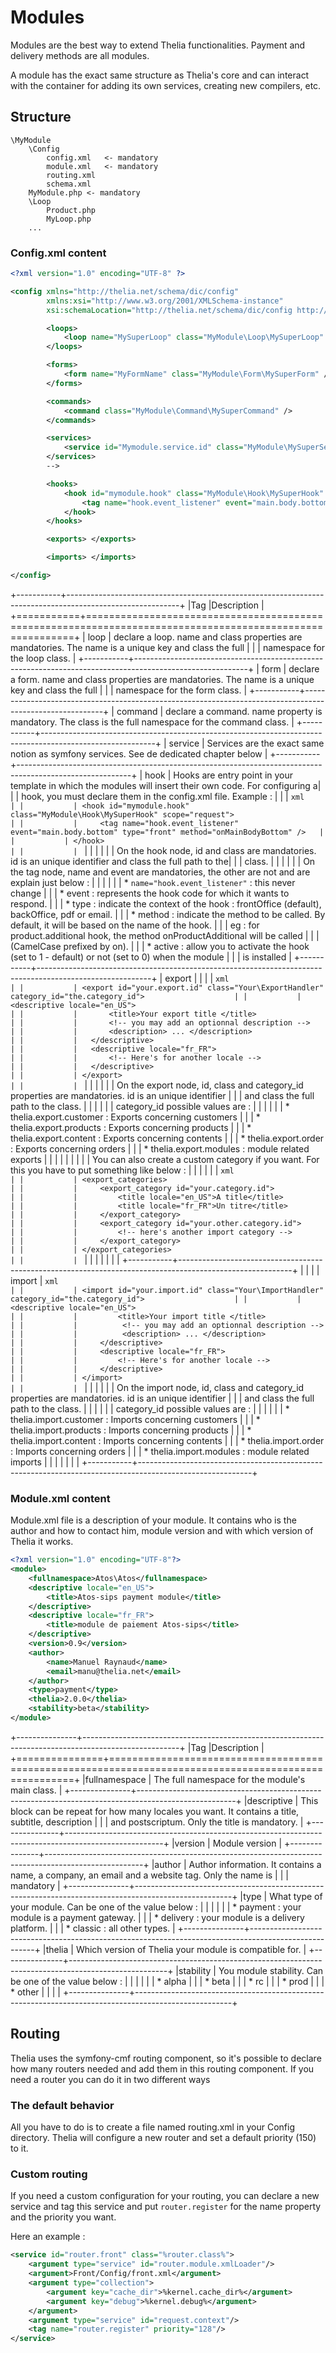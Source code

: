 # Modules

Modules are the best way to extend Thelia functionalities. Payment and delivery methods are all modules.

A module has the exact same structure as Thelia's core and can interact with the container for adding its own services,
creating new compilers, etc.

## Structure

```
\MyModule
    \Config
        config.xml   <- mandatory
        module.xml   <- mandatory
        routing.xml
        schema.xml
    MyModule.php <- mandatory
    \Loop
        Product.php
        MyLoop.php
    ...
```

### Config.xml content

```xml
<?xml version="1.0" encoding="UTF-8" ?>

<config xmlns="http://thelia.net/schema/dic/config"
        xmlns:xsi="http://www.w3.org/2001/XMLSchema-instance"
        xsi:schemaLocation="http://thelia.net/schema/dic/config http://thelia.net/schema/dic/config/thelia-1.0.xsd">

        <loops>
            <loop name="MySuperLoop" class="MyModule\Loop\MySuperLoop" />
        </loops>

        <forms>
            <form name="MyFormName" class="MyModule\Form\MySuperForm" />
        </forms>

        <commands>
            <command class="MyModule\Command\MySuperCommand" />
        </commands>

        <services>
            <service id="Mymodule.service.id" class="MyModule\MySuperService"/>
        </services>
        -->

        <hooks>
            <hook id="mymodule.hook" class="MyModule\Hook\MySuperHook" scope="request">
                <tag name="hook.event_listener" event="main.body.bottom" type="front|back|pdf|email" method="onMainBodyBottom" />
            </hook>
        </hooks>

        <exports> </exports>

        <imports> </imports>

</config>
```

+-----------+----------------------------------------------------------------------------------------------------------+
|Tag        |Description                                                                                               |
+===========+==========================================================================================================+
|   loop    | declare a loop. name and class properties are mandatories. The name is a unique key and class the full   |
|           | namespace for the loop class.                                                                            |
+-----------+----------------------------------------------------------------------------------------------------------+
|   form    | declare a form. name and class properties are mandatories. The name is a unique key and class the full   |
|           | namespace for the form class.                                                                            |
+-----------+----------------------------------------------------------------------------------------------------------+
|   command | declare a command. name property is mandatory. The class is the full namespace for the command class.    |
+-----------+----------------------------------------------------------------------------------------------------------+
|   service | Services are the exact same notion as symfony services. See de dedicated chapter below                   |
+-----------+----------------------------------------------------------------------------------------------------------+
|   hook    | Hooks are entry point in your template in which the modules will insert their own code. For configuring a|
|           | hook, you must declare them in the config.xml file. Example :                                            |
|           | ```xml                                                                                                   |
|           | <hook id="mymodule.hook" class="MyModule\Hook\MySuperHook" scope="request">                              |
|           |     <tag name="hook.event_listener" event="main.body.bottom" type="front" method="onMainBodyBottom" />   |
|           | </hook>                                                                                                  |
|           | ```                                                                                                      |
|           |                                                                                                          |
|           | On the hook node, id and class are mandatories. id is an unique identifier and class the full path to the|
|           | class.                                                                                                   |
|           |                                                                                                          |
|           | On the tag node, name and event are mandatories, the other are not and are explain just below :          |
|           |                                                                                                          |
|           | * ```name="hook.event_listener"``` : this never change                                                   |
|           | * event : represents the hook code for which it wants to respond.                                        |
|           | * type : indicate the context of the hook : frontOffice (default), backOffice, pdf or email.             |
|           | * method : indicate the method to be called. By default, it will be based on the name of the hook.       |
|           |   eg : for product.additional hook, the method onProductAdditional will be called                        |
|           |   (CamelCase prefixed by on).                                                                            |
|           | * active : allow you to activate the hook (set to 1 - default) or not (set to 0) when the module         |
|           |   is installed                                                                                           |
+-----------+----------------------------------------------------------------------------------------------------------+
|   export  |                                                                                                          |
|           | ```xml                                                                                                   |
|           | <export id="your.export.id" class="Your\ExportHandler" category_id="the.category_id">                    |
|           |   <descriptive locale="en_US">                                                                           |
|           |       <title>Your export title </title>                                                                  |
|           |       <!-- you may add an optionnal description -->                                                      |
|           |       <description> ... </description>                                                                   |
|           |   </descriptive>                                                                                         |
|           |   <descriptive locale="fr_FR">                                                                           |
|           |       <!-- Here's for another locale -->                                                                 |
|           |   </descriptive>                                                                                         |
|           | </export>                                                                                                |
|           | ```                                                                                                      |
|           |                                                                                                          |
|           | On the export node, id, class and category_id properties are mandatories. id is an unique identifier     |
|           | and class the full path to the class.                                                                    |
|           |                                                                                                          |
|           | category_id possible values are :                                                                        |
|           |                                                                                                          |
|           | * thelia.export.customer : Exports concerning customers                                                  |
|           | * thelia.export.products : Exports concerning products                                                   |
|           | * thelia.export.content : Exports concerning contents                                                    |
|           | * thelia.export.order : Exports concerning orders                                                        |
|           | * thelia.export.modules : module related exports                                                         |
|           |                                                                                                          |
|           |                                                                                                          |
|           | You can also create a custom category if you want. For this you have to put something like below :       |
|           |                                                                                                          |
|           | ```xml                                                                                                   |
|           | <export_categories>                                                                                      |
|           |     <export_category id="your.category.id">                                                              |
|           |         <title locale="en_US">A title</title>                                                            |
|           |         <title locale="fr_FR">Un titre</title>                                                           |
|           |     </export_category>                                                                                   |
|           |     <export_category id="your.other.category.id">                                                        |
|           |         <!-- here's another import category -->                                                          |
|           |     </export_category>                                                                                   |
|           | </export_categories>                                                                                     |
|           | ```                                                                                                      |
|           |                                                                                                          |
|           |                                                                                                          |
+-----------+----------------------------------------------------------------------------------------------------------+
|           |                                                                                                          |
| import    | ```xml                                                                                                   |
|           | <import id="your.import.id" class="Your\ImportHandler" category_id="the.category_id">                    |
|           |     <descriptive locale="en_US">                                                                         |
|           |         <title>Your import title </title>                                                                |
|           |          <!-- you may add an optionnal description -->                                                   |
|           |          <description> ... </description>                                                                |
|           |     </descriptive>                                                                                       |
|           |     <descriptive locale="fr_FR">                                                                         |
|           |         <!-- Here's for another locale -->                                                               |
|           |     </descriptive>                                                                                       |
|           | </import>                                                                                                |
|           | ```                                                                                                      |
|           |                                                                                                          |
|           | On the import node, id, class and category_id properties are mandatories. id is an unique identifier     |
|           | and class the full path to the class.                                                                    |
|           |                                                                                                          |
|           | category_id possible values are :                                                                        |
|           |                                                                                                          |
|           | * thelia.import.customer : Imports concerning customers                                                  |
|           | * thelia.import.products : Imports concerning products                                                   |
|           | * thelia.import.content : Imports concerning contents                                                    |
|           | * thelia.import.order : Imports concerning orders                                                        |
|           | * thelia.import.modules : module related imports                                                         |
|           |                                                                                                          |
|           |                                                                                                          |
+-----------+----------------------------------------------------------------------------------------------------------+

### Module.xml content

Module.xml file is a description of your module. It contains who is the author and how to contact him, module version
and with which version of Thelia it works.

```xml
<?xml version="1.0" encoding="UTF-8"?>
<module>
    <fullnamespace>Atos\Atos</fullnamespace>
    <descriptive locale="en_US">
        <title>Atos-sips payment module</title>
    </descriptive>
    <descriptive locale="fr_FR">
        <title>module de paiement Atos-sips</title>
    </descriptive>
    <version>0.9</version>
    <author>
        <name>Manuel Raynaud</name>
        <email>manu@thelia.net</email>
    </author>
    <type>payment</type>
    <thelia>2.0.0</thelia>
    <stability>beta</stability>
</module>
```

+---------------+------------------------------------------------------------------------------------------------------+
|Tag            |Description                                                                                           |
+===============+======================================================================================================+
|fullnamespace  | The full namespace for the module's main class.                                                      |
+---------------+------------------------------------------------------------------------------------------------------+
|descriptive    | This block can be repeat for how many locales you want. It contains a title, subtitle, description   |
|               | and postscriptum. Only the title is mandatory.                                                       |
+---------------+------------------------------------------------------------------------------------------------------+
|version        | Module version                                                                                       |
+---------------+------------------------------------------------------------------------------------------------------+
|author         | Author information. It contains a name, a company, an email and a website tag. Only the name is      |
|               | mandatory                                                                                            |
+---------------+------------------------------------------------------------------------------------------------------+
|type           | What type of your module. Can be one of the value below :                                            |
|               |                                                                                                      |
|               | * payment : your module is a payment gateway.                                                        |
|               | * delivery : your module is a delivery platform.                                                     |
|               | * classic : all other types.                                                                         |
+---------------+------------------------------------------------------------------------------------------------------+
|thelia         | Which version of Thelia your module is compatible for.                                               |
+---------------+------------------------------------------------------------------------------------------------------+
|stability      | You module stability. Can be one of the value below :                                                |
|               |                                                                                                      |
|               | * alpha                                                                                              |
|               | * beta                                                                                               |
|               | * rc                                                                                                 |
|               | * prod                                                                                               |
|               | * other                                                                                              |
|               |                                                                                                      |
+---------------+------------------------------------------------------------------------------------------------------+


## Routing

Thelia uses the symfony-cmf routing component, so it's possible to declare how many routers needed and add them in this
routing component.
If you need a router you can do it in two different ways

### The default behavior

All you have to do is to create a file named routing.xml in your Config directory. Thelia will configure a new router
and set a default priority (150) to it.

### Custom routing

If you need a custom configuration for your routing, you can declare a new service and tag this service and put
```router.register``` for the name property and the priority you want.

Here an example :

```xml
<service id="router.front" class="%router.class%">
    <argument type="service" id="router.module.xmlLoader"/>
    <argument>Front/Config/front.xml</argument>
    <argument type="collection">
        <argument key="cache_dir">%kernel.cache_dir%</argument>
        <argument key="debug">%kernel.debug%</argument>
    </argument>
    <argument type="service" id="request.context"/>
    <tag name="router.register" priority="128"/>
</service>
```